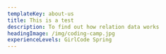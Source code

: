 ```yaml
---
templateKey: about-us
title: This is a test
description: To find out how relation data works
headingImage: /img/coding-camp.jpg
experienceLevels: GirlCode Spring
---
```

